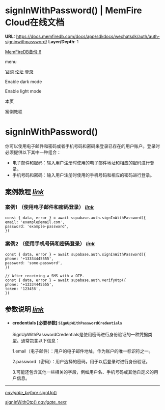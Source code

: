 # signInWithPassword() | MemFire Cloud在线文档

**URL:** https://docs.memfiredb.com/docs/app/sdkdocs/wechatsdk/auth/auth-signinwithpassword/
**Layer/Depth:** 1

[MemFireDB备份 6](/)

menu

[官网](https://memfiredb.com/)
[论坛](https://community.memfiredb.com/)
[登录](https://cloud.memfiredb.com/auth/login)

Enable dark mode

Enable light mode

本页

案例教程

# signInWithPassword()

你可以使用电子邮件和密码或者手机号码和密码来登录已存在的用户账户。登录时必须提供以下其中一种组合：

* 电子邮件和密码：输入用户注册时使用的电子邮件地址和相应的密码进行登录。
* 手机号码和密码：输入用户注册时使用的手机号码和相应的密码进行登录。

## 案例教程 [*link*](#%e6%a1%88%e4%be%8b%e6%95%99%e7%a8%8b)

### 案例1 （使用电子邮件和密码登录） [*link*](#%e6%a1%88%e4%be%8b1-%e4%bd%bf%e7%94%a8%e7%94%b5%e5%ad%90%e9%82%ae%e4%bb%b6%e5%92%8c%e5%af%86%e7%a0%81%e7%99%bb%e5%bd%95)

```
const { data, error } = await supabase.auth.signInWithPassword({
email: 'example@email.com',
password: 'example-password',
})
```

### 案例2 （使用手机号码和密码登录） [*link*](#%e6%a1%88%e4%be%8b2-%e4%bd%bf%e7%94%a8%e6%89%8b%e6%9c%ba%e5%8f%b7%e7%a0%81%e5%92%8c%e5%af%86%e7%a0%81%e7%99%bb%e5%bd%95)

```
const { data, error } = await supabase.auth.signInWithPassword({
phone: '+13334445555',
password: 'some-password',
})

// After receiving a SMS with a OTP.
const { data, error } = await supabase.auth.verifyOtp({
phone: '+13334445555',
token: '123456',
})
```

## 参数说明 [*link*](#%e5%8f%82%e6%95%b0%e8%af%b4%e6%98%8e)

* #### credentials [必要参数] `SignUpWithPasswordCredentials`

  SignUpWithPasswordCredentials是使用密码进行身份验证的一种凭据类型。通常包含以下信息：

  1.email（电子邮件）：用户的电子邮件地址，作为账户的唯一标识符之一。

  2.password（密码）：用户选择的密码，用于以后登录时进行身份验证。

  3.可能还包含其他一些相关的字段，例如用户名、手机号码或其他自定义的用户信息。

---

[*navigate\_before* signUp()](/docs/app/sdkdocs/wechatsdk/auth/auth-signup/)

[signInWithOtp() *navigate\_next*](/docs/app/sdkdocs/wechatsdk/auth/auth-signinwithotp/)